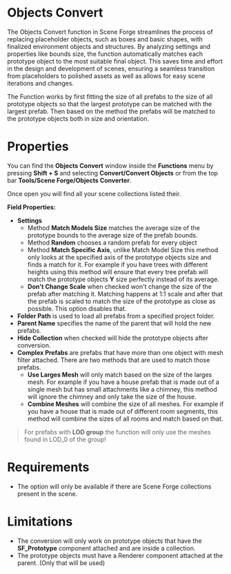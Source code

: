 ﻿
# Objects Convert

The Objects Convert function in Scene Forge streamlines the process of replacing placeholder objects, such as boxes and basic shapes, with finalized environment objects and structures. By analyzing settings and properties like bounds size, the function automatically matches each prototype object to the most suitable final object. This saves time and effort in the design and development of scenes, ensuring a seamless transition from placeholders to polished assets as well as allows for easy scene iterations and changes.

The Function works by first fitting the size of all prefabs to the size of all prototype objects so that the largest prototype can be matched with the largest prefab. Then based on the method the prefabs will be matched to the prototype objects both in size and orientation.
# Properties
You can find the **Objects Convert** window inside the **Functions** menu by pressing **Shift + S** and selecting **Convert/Convert Objects** or from the top bar **Tools/Scene Forge/Objects Converter**.

Once open you will find all your scene collections listed their.

**Field Properties:**
- **Settings**
	- Method **Match Models Size** matches the average size of the prototype bounds to the average size of the prefab bounds.
	- Method **Random** chooses a random prefab for every object
	- Method **Match Specific Axis**, unlike Match Model Size this method only looks at the specified axis of the prototype objects size and finds a match for it. For example if you have trees with different heights using this method will ensure that every tree prefab will match the prototype objects **Y** size perfectly instead of its average.
	- **Don't Change Scale** when checked won't change the size of the prefab after matching it. Matching happens at 1:1 scale and after that the prefab is scaled to match the size of the prototype as close as possible. This option disables that. 
- **Folder Path** is used to load all prefabs from a specified project folder.
- **Parent Name** specifies the name of the parent that will hold the new prefabs.
- **Hide Collection** when checked will hide the prototype objects after conversion.
- **Complex Prefabs** are prefabs that have more than one object with mesh filter attached. There are two methods that are used to match those prefabs.
	- **Use Larges Mesh** will only match based on the size of the larges mesh. For example if you have a house prefab that is made out of a single mesh but has small attachments like a chimney, this method will ignore the chimney and only take the size of the house.
	- **Combine Meshes** will combine the size of all meshes. For example if you have a house that is made out of different room segments, this method will combine the sizes of all rooms and match based on that.

>For prefabs with **LOD group** the function will only use the meshes found in LOD_0 of the group!

# Requirements
- The option will only be available if there are Scene Forge collections present in the scene.


# Limitations
- The conversion will only work on prototype objects that have the **SF_Prototype** component attached and are inside a collection.
- The prototype objects must have a Renderer component attached at the parent. (Only that will be used)
